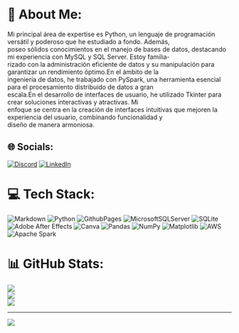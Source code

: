 
# 💫 About Me:
Mi principal área de expertise es Python, un lenguaje de programación versátil y poderoso que he estudiado a fondo. Además,<br>
poseo sólidos conocimientos en el manejo de bases de datos, destacando mi experiencia con MySQL y SQL Server. Estoy familia-<br>
rizado con la administración eficiente de datos y su manipulación para garantizar un rendimiento óptimo.En el ámbito de la <br>
ingeniería de datos, he trabajado con PySpark, una herramienta esencial para el procesamiento distribuido de datos a gran <br>
escala.En el desarrollo de interfaces de usuario, he utilizado Tkinter para crear soluciones interactivas y atractivas. Mi <br>
enfoque se centra en la creación de interfaces intuitivas que mejoren la experiencia del usuario, combinando funcionalidad y<br>
diseño de manera armoniosa.


## 🌐 Socials:
[![Discord](https://img.shields.io/badge/Discord-%237289DA.svg?logo=discord&logoColor=white)](https://discord.gg/rhema12) [![LinkedIn](https://img.shields.io/badge/LinkedIn-%230077B5.svg?logo=linkedin&logoColor=white)](https://www.linkedin.com/in/daniel-felipe-cruz-guevara-6846861a3/) 

# 💻 Tech Stack:
![Markdown](https://img.shields.io/badge/markdown-%23000000.svg?style=for-the-badge&logo=markdown&logoColor=white) ![Python](https://img.shields.io/badge/python-3670A0?style=for-the-badge&logo=python&logoColor=ffdd54) ![GithubPages](https://img.shields.io/badge/github%20pages-121013?style=for-the-badge&logo=github&logoColor=white) ![MicrosoftSQLServer](https://img.shields.io/badge/Microsoft%20SQL%20Server-CC2927?style=for-the-badge&logo=microsoft%20sql%20server&logoColor=white) ![SQLite](https://img.shields.io/badge/sqlite-%2307405e.svg?style=for-the-badge&logo=sqlite&logoColor=white) ![Adobe After Effects](https://img.shields.io/badge/Adobe%20After%20Effects-9999FF.svg?style=for-the-badge&logo=Adobe%20After%20Effects&logoColor=white) ![Canva](https://img.shields.io/badge/Canva-%2300C4CC.svg?style=for-the-badge&logo=Canva&logoColor=white) ![Pandas](https://img.shields.io/badge/pandas-%23150458.svg?style=for-the-badge&logo=pandas&logoColor=white) ![NumPy](https://img.shields.io/badge/numpy-%23013243.svg?style=for-the-badge&logo=numpy&logoColor=white) ![Matplotlib](https://img.shields.io/badge/Matplotlib-%23ffffff.svg?style=for-the-badge&logo=Matplotlib&logoColor=black) ![AWS](https://img.shields.io/badge/AWS-%23FF9900.svg?style=for-the-badge&logo=amazon-aws&logoColor=white) ![Apache Spark](https://img.shields.io/badge/Apache%20Spark-FDEE21?style=for-the-badge&logo=apachespark&logoColor=black)
# 📊 GitHub Stats:
![](https://github-readme-stats.vercel.app/api?username=Rhema1517&theme=tokyonight&hide_border=false&include_all_commits=false&count_private=false)<br/>
![](https://github-readme-streak-stats.herokuapp.com/?user=Rhema1517&theme=tokyonight&hide_border=false)<br/>
![](https://github-readme-stats.vercel.app/api/top-langs/?username=Rhema1517&theme=tokyonight&hide_border=false&include_all_commits=false&count_private=false&layout=compact)

---
[![](https://visitcount.itsvg.in/api?id=Rhema1517&icon=0&color=0)](https://visitcount.itsvg.in)

